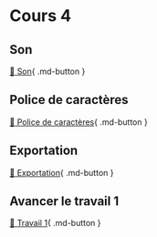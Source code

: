 # Cours 4

## Son
[📝 Son](./unity/son.md){ .md-button }   

## Police de caractères
[📝 Police de caractères](./unity/font.md){ .md-button }   

## Exportation
[📝 Exportation](./unity/build.md){ .md-button }   

## Avancer le travail 1
[💼 Travail 1](./consignes/travail1.md){ .md-button }    
